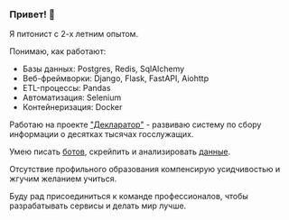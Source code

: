 ### Привет! 👋
Я питонист с 2-х летним опытом. 

Понимаю, как работают:

* Базы данных: Postgres, Redis, SqlAlchemy
* Веб-фреймворки: Django, Flask, FastAPI, Aiohttp
* ETL-процессы: Pandas
* Автоматизация: Selenium
* Контейнеризация: Docker

Работаю на проекте ["Декларатор"](https://declarator.org/about/) - развиваю систему по сбору информации о десятках тысячах госслужащих.

Умею писать [ботов](https://github.com/kbondar17/pocket-rss), скрейпить и анализировать [данные](https://kbondar17-telegram-viz-streamlit-app-f63q2m.streamlit.app/). 


Отсутствие профильного образования компенсирую усидчивостью и жгучим желанием учиться. 


Буду рад присоединиться к команде профессионалов, чтобы разрабатывать сервисы и делать мир лучше.
